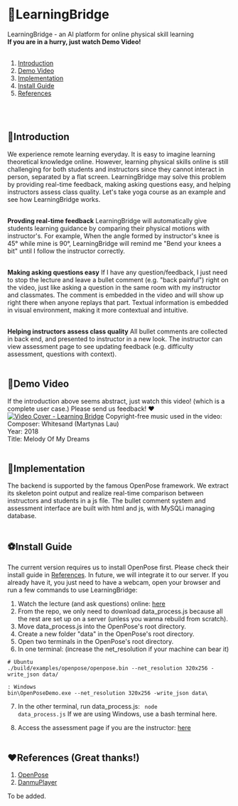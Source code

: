 # 📕LearningBridge

LearningBridge - an AI platform for online physical skill learning<br />
**If you are in a hurry, just watch Demo Video!**
<br /><br />
1. [Introduction](##🔔Introduction)
2. [Demo Video](##🚩DemoVideo)
3. [Implementation](##🍃Implementation)
4. [Install Guide](##⚽InstallGuide)
5. [References](##♥References (Great thanks!))
<br />
<br />

## 🔔Introduction

We experience remote learning everyday. It is easy to imagine learning theoretical knowledge online. However, learning physical skills online is still challenging for both students and instructors since they cannot interact in person, separated by a flat screen. 
LearningBridge may solve this problem by providing real-time feedback, making asking questions easy, and helping instructors assess class quality.
Let's take yoga course as an example and see how LearningBridge works.
<br /><br />

**Provding real-time feedback**
LearningBridge will automatically give students learning guidance by comparing their physical motions with instructor's. 
For example, When the angle formed by instructor's knee is 45° while mine is 90°, LearningBridge will remind me "Bend your knees a bit" until I follow the instructor correctly. 
<br /><br />

**Making asking questions easy** 
If I have any question/feedback, I just need to stop the lecture and leave a bullet comment (e.g. "back painful") right on the video, 
just like asking a question in the same room with my instructor and classmates. The comment is embedded in the video and will show up right there when anyone replays that part.
Textual information is embedded in visual environment, making it more contextual and intuitive. 
<br /><br />

**Helping instructors assess class quality**
All bullet comments are collected in back end, and presented to instructor in a new look. 
The instructor can view assessment page to see updating feedback (e.g. difficulty assessment, questions with context).
<br /><br />


## 🚩Demo Video
If the introduction above seems abstract, just watch this video! (which is a complete user case.) Please send us feedback! ♥
[![Video Cover - Learning Bridge](http://sypei.com/BulletComment/demo/img/VideoCover.png)](http://sypei.com/BulletComment/demo/demo.html)
Copyright-free music used in the video:
<br />Composer: Whitesand (Martynas Lau)
<br />Year: 2018
<br />Title: Melody Of My Dreams
<br /><br />


## 🍃Implementation
The backend is supported by the famous OpenPose framework. We extract its skeleton point output and realize real-time comparison between instructors and students in a js file. 
The bullet comment system and assessment interface are built with html and js, with MySQLi managing database.
<br /><br />


## ⚽Install Guide
The current version requires us to install OpenPose first. Please check their install guide in [References](##♥References (Great thanks!)).
In future, we will integrate it to our server. 
If you already have it, you just need to have a webcam, open your browser and run a few commands to use LearningBridge:
1. Watch the lecture (and ask questions) online: [here](http://sypei.com/BulletComment/demo/index.html)
2. From the repo, we only need to download data_process.js because all the rest are set up on a server (unless you wanna rebuild from scratch).
3. Move data_process.js into the OpenPose's root directory.
4. Create a new folder "data" in the OpenPose's root directory.
5. Open two terminals in the OpenPose's root directory. 
6. In one terminal: (increase the net_resolution if your machine can bear it)
```
# Ubuntu
./build/examples/openpose/openpose.bin --net_resolution 320x256 -write_json data/
```
```
: Windows
bin\OpenPoseDemo.exe --net_resolution 320x256 -write_json data\
```
 
7. In the other terminal, run data_process.js: <code> node data_process.js</code> If we are using Windows, use a bash terminal here.

6. Access the assessment page if you are the instructor: [here](http://sypei.com/BulletComment/demo/assessment.html)
<br /><br />


## ♥References (Great thanks!)
1. [OpenPose](https://github.com/CMU-Perceptual-Computing-Lab/openpose)
2. [DanmuPlayer](https://github.com/chiruom/DanmuPlayer)

To be added.
